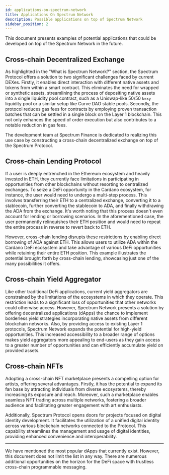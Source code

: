```yaml
---
id: applications-on-spectrum-network
title: Applications On Spectrum Network
description: Possible applications on top of Spectrum Network
sidebar_position: 2
---
```


This document presents examples of potential applications that could be developed on top of the Spectrum Network in the
future.

## Cross-chain Decentralized Exchange

As highlighted in the "What is Spectrum Network?" section, the Spectrum Protocol offers a solution to two significant
challenges faced by current DEXes. Firstly, it enables direct interaction with different native assets and tokens from
within a smart contract. This eliminates the need for wrapped or synthetic assets, streamlining the process of
depositing native assets into a single liquidity pool contract, such as a Uniswap-like 50/50 `k=xy` liquidity pool or a
similar setup like Curve DAO stable pools. Secondly, the protocol reduces gas fees for contracts by employing proven
transaction batches that can be settled in a single block on the Layer 1 blockchain. This not only enhances the speed of
order execution but also contributes to a notable reduction in gas fees.

The development team at Spectrum Finance is dedicated to realizing this use case by constructing a cross-chain
decentralized exchange on top of the Spectrum Protocol.

## Cross-chain Lending Protocol

If a user is deeply entrenched in the Ethereum ecosystem and heavily invested in ETH, they currently face limitations in
participating in opportunities from other blockchains without resorting to centralized exchanges. To seize a DeFi
opportunity in the Cardano ecosystem, for instance, the user would need to undergo a multi-step process. This involves
transferring their ETH to a centralized exchange, converting it to a stablecoin, further converting the stablecoin to
ADA, and finally withdrawing the ADA from the exchange. It's worth noting that this process doesn't even account for
lending or borrowing scenarios. In the aforementioned case, the user permanently relinquishes their ETH position and
would need to repeat the entire process in reverse to revert back to ETH.

However, cross-chain lending disrupts these restrictions by enabling direct borrowing of ADA against ETH. This allows
users to utilize ADA within the Cardano DeFi ecosystem and take advantage of various DeFi opportunities while retaining
their entire ETH position. This example illustrates the potential brought forth by cross-chain lending, showcasing just
one of the many possibilities it offers.

## Cross-chain Yield Aggregator

Like other traditional DeFi applications, current yield aggregators are constrained by the limitations of the ecosystems
in which they operate. This restriction leads to a significant loss of opportunities that other networks could otherwise
access. However, Spectrum Network presents a solution by offering decentralized applications (dApps) the chance to
implement borderless yield strategies incorporating native assets from different blockchain networks. Also, by providing
access to existing Layer 1 protocols, Spectrum Network expands the potential for high-yield opportunities. This
increased accessibility to a broader range of options makes yield aggregators more appealing to end-users as they gain
access to a greater number of opportunities and can efficiently accumulate yield on provided assets.

## Cross-chain NFTs

Adopting a cross-chain NFT marketplace presents a compelling option for artists, offering several advantages. Firstly,
it has the potential to expand its fan base by attracting individuals from diverse ecosystems, thereby increasing its
exposure and reach. Moreover, such a marketplace enables seamless NFT trading across multiple networks, fostering a
broader audience and facilitating greater engagement with art enthusiasts.

Additionally, Spectrum Protocol opens doors for projects focused on digital identity development. It facilitates the
utilization of a unified digital identity across various blockchain networks connected to the Protocol. This capability
streamlines the management and usage of digital identities, providing enhanced convenience and interoperability.

---

We have mentioned the most popular dApps that currently exist. However, this document does not limit the list in any
way. There are numerous additional opportunities on the horizon for the DeFi space with trustless cross-chain
programmable messaging.
